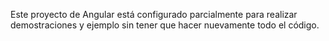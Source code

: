  

Este proyecto de Angular está  configurado parcialmente para realizar demostraciones y ejemplo sin tener que hacer nuevamente todo el código.
 
